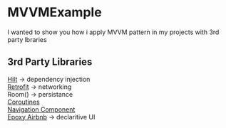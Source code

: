 # MVVMExample

I wanted to show you how i apply MVVM pattern in my projects with 3rd party lbraries

## 3rd Party Libraries

[Hilt](https://developer.android.com/training/dependency-injection/hilt-android) -> dependency injection<br />
[Retrofit](https://github.com/square/retrofit) -> networking<br />
Room() -> persistance<br />
[Coroutines](https://github.com/Kotlin/kotlinx.coroutines)<br />
[Navigation Component](https://github.com/android/architecture-components-samples/tree/master/NavigationBasicSample)<br />
[Epoxy Airbnb](https://github.com/airbnb/epoxy) -> declaritive UI<br />
